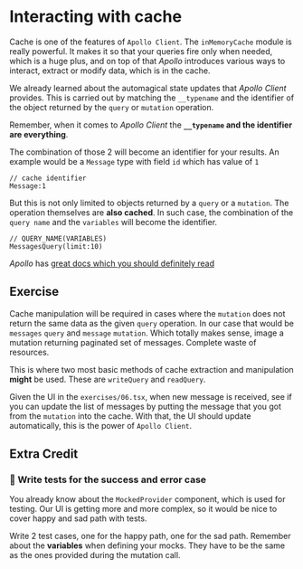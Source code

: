 # Interacting with cache

Cache is one of the features of `Apollo Client`. The `inMemoryCache` module is really powerful.
It makes it so that your queries fire only when needed, which is a huge plus, and on top of that
*Apollo* introduces various ways to interact, extract or modify data, which is in the cache.

We already learned about the automagical state updates that *Apollo Client* provides.
This is carried out by matching the `__typename` and the identifier of the object returned by the `query` or `mutation` operation.

Remember, when it comes to *Apollo Client* the **`__typename` and the identifier are everything**.

The combination of those 2 will become an identifier for your results.
An example would be a `Message` type with field `id` which has value of `1`

```
// cache identifier
Message:1
```

But this is not only limited to objects returned by a `query` or a `mutation`.
The operation themselves are **also cached**. In such case, the combination of the `query name`
and the `variables` will become the identifier.


```
// QUERY_NAME(VARIABLES)
MessagesQuery(limit:10)
```

*Apollo* has [great docs which you should definitely read](https://www.apollographql.com/docs/react/v3.0-beta/caching/cache-configuration/)

## Exercise

Cache manipulation will be required in cases where the `mutation` does not return
the same data as the given `query` operation. In our case that would be `messages`
`query` and `message` `mutation`. Which totally makes sense, image a mutation returning
paginated set of messages. Complete waste of resources.

This is where two most basic methods of cache extraction and manipulation **might** be used.
These are `writeQuery` and `readQuery`.

Given the UI in the `exercises/06.tsx`, when new message is received, see if you can
update the list of messages by putting the message that you got from the `mutation` into the cache.
With that, the UI should update automatically, this is the power of `Apollo Client`.

## Extra Credit

### 💯 Write tests for the success and error case

You already know about the `MockedProvider` component, which is used for testing.
Our UI is getting more and more complex, so it would be nice to cover happy and sad path with tests.

Write 2 test cases, one for the happy path, one for the sad path. Remember about the **variables** when defining your mocks.
They have to be the same as the ones provided during the  mutation call.

 






